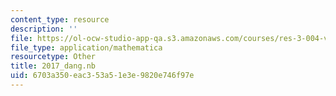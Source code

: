 ```yaml
---
content_type: resource
description: ''
file: https://ol-ocw-studio-app-qa.s3.amazonaws.com/courses/res-3-004-visualizing-materials-science-fall-2017/6703a350eac353a51e3e9820e746f97e_2017_dang.nb
file_type: application/mathematica
resourcetype: Other
title: 2017_dang.nb
uid: 6703a350-eac3-53a5-1e3e-9820e746f97e
---
```

